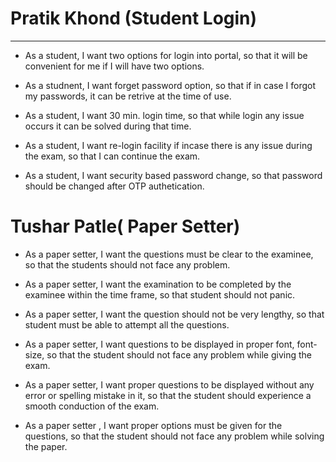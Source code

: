 # Pratik Khond (Student Login)
<hr>

- As a student, I want two options for login into portal, so that it will be convenient for me if I will have two options.

- As a studnent, I want forget password option, so that if in case I forgot my passwords, it can be retrive at the time of use.

- As a student, I want 30 min. login time, so that while login any issue occurs it can be solved during that time.

- As a student, I want re-login facility if incase there is any issue during the exam, so that I can continue the exam.

- As a student, I want security based password change, so that password should be changed after OTP authetication.

# Tushar Patle( Paper Setter)
- As a paper setter, I want the questions must be clear to the examinee, so that the students should not face any problem.

- As a paper setter, I want the examination to be completed by the examinee within the time frame, so that student should not panic.

- As a paper setter, I want the question should not be very lengthy, so that student must be able to attempt all the questions.

- As a paper setter, I want questions to be displayed in proper font, font-size, so that the student should not face any problem while giving the exam.

- As a paper setter, I want proper questions to be displayed without any error or spelling mistake in it, so that the student should experience a smooth conduction of the exam.

- As a paper setter , I want proper options must be given for the questions, so that the student should not face any problem while solving the paper.